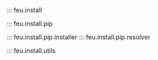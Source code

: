 ::: feu.install

::: feu.install.pip

::: feu.install.pip.installer
::: feu.install.pip.resolver

::: feu.install.utils
